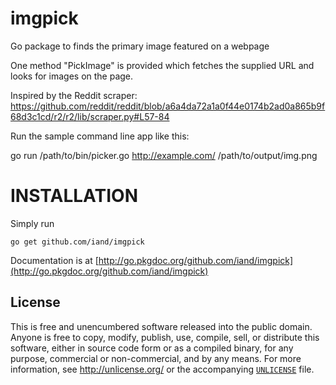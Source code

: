 imgpick
=======

Go package to finds the primary image featured on a webpage

One method "PickImage" is provided which fetches the supplied URL and looks for images on the page.

Inspired by the Reddit scraper: https://github.com/reddit/reddit/blob/a6a4da72a1a0f44e0174b2ad0a865b9f68d3c1cd/r2/r2/lib/scraper.py#L57-84

Run the sample command line app like this:

go run /path/to/bin/picker.go  http://example.com/ /path/to/output/img.png

INSTALLATION
============

Simply run

	go get github.com/iand/imgpick

Documentation is at [http://go.pkgdoc.org/github.com/iand/imgpick](http://go.pkgdoc.org/github.com/iand/imgpick)

## License

This is free and unencumbered software released into the public domain. Anyone is free to 
copy, modify, publish, use, compile, sell, or distribute this software, either in source 
code form or as a compiled binary, for any purpose, commercial or non-commercial, and by 
any means. For more information, see <http://unlicense.org/> or the 
accompanying [`UNLICENSE`](UNLICENSE) file.

